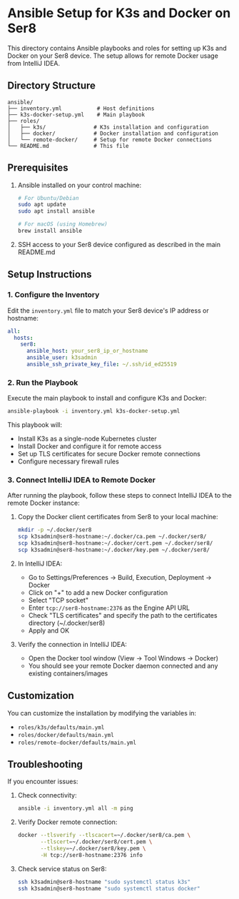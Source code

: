 # Ansible Setup for K3s and Docker on Ser8

This directory contains Ansible playbooks and roles for setting up K3s and Docker on your Ser8 device. The setup allows for remote Docker usage from IntelliJ IDEA.

## Directory Structure

```
ansible/
├── inventory.yml           # Host definitions
├── k3s-docker-setup.yml    # Main playbook
├── roles/
│   ├── k3s/               # K3s installation and configuration
│   ├── docker/            # Docker installation and configuration
│   └── remote-docker/     # Setup for remote Docker connections
└── README.md              # This file
```

## Prerequisites

1. Ansible installed on your control machine:
   ```bash
   # For Ubuntu/Debian
   sudo apt update
   sudo apt install ansible

   # For macOS (using Homebrew)
   brew install ansible
   ```

2. SSH access to your Ser8 device configured as described in the main README.md

## Setup Instructions

### 1. Configure the Inventory

Edit the `inventory.yml` file to match your Ser8 device's IP address or hostname:

```yaml
all:
  hosts:
    ser8:
      ansible_host: your_ser8_ip_or_hostname
      ansible_user: k3sadmin
      ansible_ssh_private_key_file: ~/.ssh/id_ed25519
```

### 2. Run the Playbook

Execute the main playbook to install and configure K3s and Docker:

```bash
ansible-playbook -i inventory.yml k3s-docker-setup.yml
```

This playbook will:
- Install K3s as a single-node Kubernetes cluster
- Install Docker and configure it for remote access
- Set up TLS certificates for secure Docker remote connections
- Configure necessary firewall rules

### 3. Connect IntelliJ IDEA to Remote Docker

After running the playbook, follow these steps to connect IntelliJ IDEA to the remote Docker instance:

1. Copy the Docker client certificates from Ser8 to your local machine:
   ```bash
   mkdir -p ~/.docker/ser8
   scp k3sadmin@ser8-hostname:~/.docker/ca.pem ~/.docker/ser8/
   scp k3sadmin@ser8-hostname:~/.docker/cert.pem ~/.docker/ser8/
   scp k3sadmin@ser8-hostname:~/.docker/key.pem ~/.docker/ser8/
   ```

2. In IntelliJ IDEA:
   - Go to Settings/Preferences → Build, Execution, Deployment → Docker
   - Click on "+" to add a new Docker configuration
   - Select "TCP socket"
   - Enter `tcp://ser8-hostname:2376` as the Engine API URL
   - Check "TLS certificates" and specify the path to the certificates directory (~/.docker/ser8)
   - Apply and OK

3. Verify the connection in IntelliJ IDEA:
   - Open the Docker tool window (View → Tool Windows → Docker)
   - You should see your remote Docker daemon connected and any existing containers/images

## Customization

You can customize the installation by modifying the variables in:
- `roles/k3s/defaults/main.yml`
- `roles/docker/defaults/main.yml`
- `roles/remote-docker/defaults/main.yml`

## Troubleshooting

If you encounter issues:

1. Check connectivity:
   ```bash
   ansible -i inventory.yml all -m ping
   ```

2. Verify Docker remote connection:
   ```bash
   docker --tlsverify --tlscacert=~/.docker/ser8/ca.pem \
          --tlscert=~/.docker/ser8/cert.pem \
          --tlskey=~/.docker/ser8/key.pem \
          -H tcp://ser8-hostname:2376 info
   ```

3. Check service status on Ser8:
   ```bash
   ssh k3sadmin@ser8-hostname "sudo systemctl status k3s"
   ssh k3sadmin@ser8-hostname "sudo systemctl status docker"
   ```
